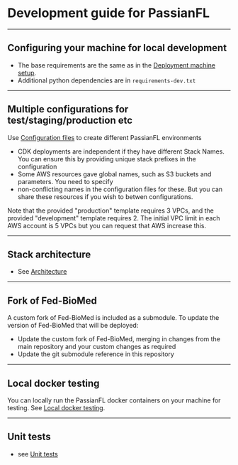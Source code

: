 # Development guide for PassianFL

---

## Configuring your machine for local development

- The base requirements are the same as in the [Deployment machine setup](deployment-machine-setup.md).
- Additional python dependencies are in `requirements-dev.txt`


---

## Multiple configurations for test/staging/production etc 

Use [Configuration files](configuration-files.md) to create different PassianFL environments
- CDK deployments are independent if they have different Stack Names. You can ensure this by providing unique stack prefixes in the configuration
- Some AWS resources gave global names, such as S3 buckets and parameters. You need to specify 
- non-conflicting names in the configuration files for these. But you can share these resources if you wish to betwen configurations. 

Note that the provided "production" template requires 3 VPCs, and the provided "development" template requires 2.
The initial VPC limit in each AWS account is 5 VPCs but you can request that AWS increase this.

---

## Stack architecture

- See [Architecture](architecture.md)

---

## Fork of Fed-BioMed

A custom fork of Fed-BioMed is included as a submodule.
To update the version of Fed-BioMed that will be deployed:
- Update the custom fork of Fed-BioMed, merging in changes from the main repository and your custom changes as required
- Update the git submodule reference in this repository



---

## Local docker testing 

You can locally run the PassianFL docker containers on your machine for testing.
See [Local docker testing](local-docker-testing.md).

---

## Unit tests

- see [Unit tests](unit-tests.md)
